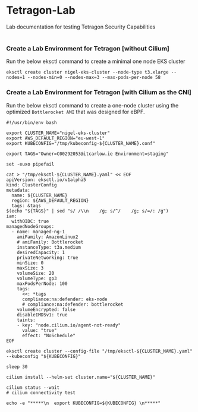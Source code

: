 # Tetragon-Lab
Lab documentation for testing Tetragon Security Capabilities <br/>
<br/>
### Create a Lab Environment for Tetragon [without Cilium]
Run the below eksctl command to create a minimal one node EKS cluster
```
eksctl create cluster nigel-eks-cluster --node-type t3.xlarge --nodes=1 --nodes-min=0 --nodes-max=3 --max-pods-per-node 58
```
### Create a Lab Environment for Tetragon [with Cilium as the CNI]
Run the below eksctl command to create a one-node cluster using the optimized ```Bottlerocket AMI``` that was designed for eBPF.

```
#!/usr/bin/env bash

export CLUSTER_NAME="nigel-eks-cluster"
export AWS_DEFAULT_REGION="eu-west-1"
export KUBECONFIG="/tmp/kubeconfig-${CLUSTER_NAME}.conf"

export TAGS="Owner=C00292053@itcarlow.ie Environment=staging"

set -euxo pipefail

cat > "/tmp/eksctl-${CLUSTER_NAME}.yaml" << EOF
apiVersion: eksctl.io/v1alpha5
kind: ClusterConfig
metadata:
  name: ${CLUSTER_NAME}
  region: ${AWS_DEFAULT_REGION}
  tags: &tags
$(echo "${TAGS}" | sed "s/ /\\n    /g; s/^/    /g; s/=/: /g")
iam:
  withOIDC: true
managedNodeGroups:
  - name: managed-ng-1
    amiFamily: AmazonLinux2
    # amiFamily: Bottlerocket
    instanceType: t3a.medium
    desiredCapacity: 1
    privateNetworking: true
    minSize: 0
    maxSize: 3
    volumeSize: 20
    volumeType: gp3
    maxPodsPerNode: 100    
    tags:
      <<: *tags
      compliance:na:defender: eks-node
      # compliance:na:defender: bottlerocket
    volumeEncrypted: false
    disableIMDSv1: true
    taints:
    - key: "node.cilium.io/agent-not-ready"
      value: "true"
      effect: "NoSchedule"
EOF

eksctl create cluster --config-file "/tmp/eksctl-${CLUSTER_NAME}.yaml" --kubeconfig "${KUBECONFIG}"

sleep 30

cilium install --helm-set cluster.name="${CLUSTER_NAME}"

cilium status --wait
# cilium connectivity test

echo -e "*****\n  export KUBECONFIG=${KUBECONFIG} \n*****"
```

